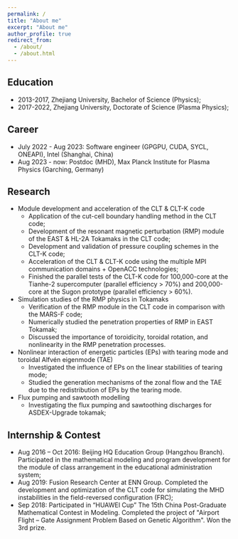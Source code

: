 ```yaml
---
permalink: /
title: "About me"
excerpt: "About me"
author_profile: true
redirect_from: 
  - /about/
  - /about.html
---
```


Education
---
* 2013-2017, Zhejiang University, Bachelor of Science (Physics);
* 2017-2022, Zhejiang University, Doctorate of Science (Plasma Physics);

Career
---
* July 2022 - Aug 2023: Software engineer (GPGPU, CUDA, SYCL, ONEAPI), Intel (Shanghai, China)
* Aug 2023 - now: Postdoc (MHD), Max Planck Institute for Plasma Physics (Garching, Germany)

Research
---
* Module development and acceleration of the CLT & CLT-K code
    - Application of the cut-cell boundary handling method in the CLT code;
    - Development of the resonant magnetic perturbation (RMP) module of the EAST & HL-2A Tokamaks in the CLT code;
    - Development and validation of pressure coupling schemes in the CLT-K code;
    - Acceleration of the CLT & CLT-K code using the multiple MPI communication domains + OpenACC technologies;
    - Finished the parallel tests of the CLT-K code for 100,000-core at the Tianhe-2 supercomputer (parallel efficiency > 70%) and 200,000-core at the Sugon prototype (parallel efficiency > 60%).
* Simulation studies of the RMP physics in Tokamaks
    - Verification of the RMP module in the CLT code in comparison with the MARS-F code;
    - Numerically studied the penetration properties of RMP in EAST Tokamak;
    - Discussed the importance of toroidicity, toroidal rotation, and nonlinearity in the RMP penetration processes.
* Nonlinear interaction of energetic particles (EPs) with tearing mode and toroidal Alfvén eigenmode (TAE)
    - Investigated the influence of EPs on the linear stabilities of tearing mode;
    - Studied the generation mechanisms of the zonal flow and the TAE due to the redistribution of EPs by the tearing mode.
* Flux pumping and sawtooth modelling
    - Investigating the flux pumping and sawtoothing discharges for ASDEX-Upgrade tokamak;

Internship & Contest 
---
* Aug 2016 – Oct 2016: Beijing HQ Education Group (Hangzhou Branch). Participated in the mathematical modeling and program development for the module of class arrangement in the educational administration system;
* Aug 2019: Fusion Research Center at ENN Group. Completed the development and optimization of the CLT code for simulating the MHD instabilities in the field-reversed configuration (FRC);
* Sep 2018: Participated in “HUAWEI Cup” The 15th China Post-Graduate Mathematical Contest in Modeling. Completed the project of "Airport Flight – Gate Assignment Problem Based on Genetic Algorithm". Won the 3rd prize.

